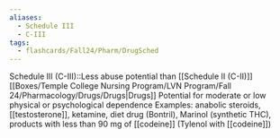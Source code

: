 ```yaml
---
aliases:
  - Schedule III
  - C-III
tags:
  - flashcards/Fall24/Pharm/DrugSched
---
```

Schedule III (C-III)::Less abuse potential than [[Schedule II (C-II)]] [[Boxes/Temple College Nursing Program/LVN Program/Fall 24/Pharmacology/Drugs/Drugs|Drugs]] Potential for moderate or low physical or psychological dependence Examples: anabolic steroids, [[testosterone]], ketamine, diet drug (Bontril), Marinol (synthetic THC), products with less than 90 mg of [[codeine]] (Tylenol with [[codeine]])
